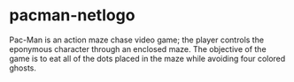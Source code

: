 # pacman-netlogo
Pac-Man is an action maze chase video game; the player controls the eponymous character through an enclosed maze. The objective of the game is to eat all of the dots placed in the maze while avoiding four colored ghosts.
